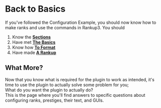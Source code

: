 # Back to Basics
If you've followed the Configuration Example, you should now know how to make ranks and use the commands in Rankup3.
You should
1. Know the **[Sections](https://github.com/okx-code/Rankup3/wiki/How-to-rankups.yml-and-prestiges.yml)**
2. Have met **[The Basics](https://github.com/okx-code/Rankup3/wiki/Configuration-Example#the-basics)**
3. Know how **[To Format](https://github.com/okx-code/Rankup3/wiki/Configuration-Example#starting-to-format)**
4. Have made **[A Rankup](https://github.com/okx-code/Rankup3/wiki/Configuration-Example#your-first-rank)**
## What More?
Now that you know what is required for the plugin to work as intended, it's time to use the plugin to actually solve some problem for you;  
What do you want the plugin to actually do?  
This is the page where you'll find answers to specific questions about configuring ranks, prestiges, their text, and GUIs.
